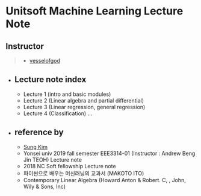# Unitsoft Machine Learning Lecture Note
## Instructor
> * [vesselofgod](https://github.com/vesselofgod)

* ## Lecture note index
  * Lecture 1 (intro and basic modules)
  * Lecture 2 (Linear algebra and partial differential)
  * Lecture 3 (Linear regression, general regression)
  * Lecture 4 (Classification)
  ...
  
  
* ## reference by
  * [Sung Kim](http://hunkim.github.io/ml/)
  * Yonsei univ 2019 fall semester EEE3314-01 (Instructor : Andrew Beng Jin TEOH) Lecture note
  * 2018 NC Soft fellowship Lecture note
  * 파이썬으로 배우는 머신러닝의 교과서 (MAKOTO ITO)
  * Contemporary Linear Algebra (Howard Anton & Robert. C, , John, Wily & Sons, Inc)
